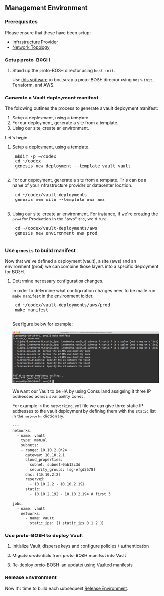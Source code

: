 ## Management Environment

### Prerequisites

Please ensure that these have been setup:

  * [Infrastructure Provider](infrastructure.md)
  * [Network Topology](network.md)

### Setup proto-BOSH

1. Stand up the proto-BOSH director using `bosh-init`.

    Use [this software](https://github.com/cloudfoundry-community/aws-nat-bastion-bosh-cf) to bootstrap a proto-BOSH director using `bosh-init`, Terraform, and AWS.

### Generate a Vault deployment manifest

The following outlines the process to generate a vault deployment manifest:

1. Setup a deployment, using a template.
1. For our deployment, generate a site from a template.
1. Using our site, create an environment.

Let's begin.

1. Setup a deployment, using a template.

    <pre class="terminal">
    mkdir -p ~/codex
    cd ~/codex
    genesis new deployment --template vault vault
    </pre>

1. For our deployment, generate a site from a template.  This can be a name of your infrastructure provider or datacenter location.

    <pre class="terminal">
    cd ~/codex/vault-deployments
    genesis new site --template aws aws
    </pre>

1. Using our site, create an environment.  For instance, if we're creating the `prod` for Production in the "aws" site, we'd run:

    <pre class="terminal">
    cd ~/codex/vault-deployments/aws
    genesis new environment aws prod
    </pre>

### Use `genesis` to build manifest

Now that we've defined a deployment (vault), a site (aws) and an environment (prod)
we can combine those layers into a specific deployment for BOSH.

1. Determine necessary configuration changes.

    In order to determine what configuration changes need to be made run `make manifest`
    in the environment folder.

    <pre class="terminal">
    cd ~/codex/vault-deployments/aws/prod
    make manifest
    </pre>

    See figure below for example:

    ![make_manifest_example](/images/make_manifest_example.png)

    We want our Vault to be HA by using Consul and assigning it three IP
    addresses across availability zones.

    For example in the `networking.yml` file we can give three static IP
    addresses to the vault deployment by defining them with the `static` list in
    the `networks` dictionary.

    ```
    ---
    networks:
      - name: vault
        type: manual
        subnets:
        - range: 10.10.2.0/24
          gateway: 10.10.2.1
          cloud_properties:
            subnet: subnet-0ab12c3d
            security_groups: [sg-efgd5678]
          dns: [10.10.2.2]
          reserved:
            - 10.10.2.2 - 10.10.2.191
          static:
            - 10.10.2.192 - 10.10.2.194 # first 3

    jobs:
      - name: vault
        networks:
          - name: vault
            static_ips: (( static_ips 0 1 2 ))
    ```

### Use proto-BOSH to deploy Vault

1. Initialize Vault, disperse keys and configure policies / authentication

1. Migrate credentials from proto-BOSH manifest into Vault

1. Re-deploy proto-BOSH (an update) using Vaulted manifests

### Release Environment

Now it's time to build each subsequent [Release Environment](release_environments.md).
